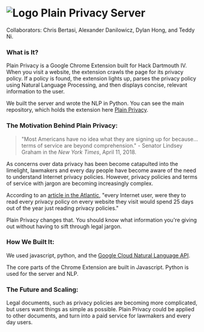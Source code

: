# ![Logo](images/logo.jpg) Plain Privacy Server

Collaborators: Chris Bertasi, Alexander Danilowicz, Dylan Hong, and Teddy Ni.

### What is It?
Plain Privacy is a Google Chrome Extension built for Hack Dartmouth IV. When you visit a website, the extension crawls the page for its privacy policy. If a policy is found, the extension lights up, parses the privacy policy using Natural Language Processing, and then displays concise, relevant information to the user.

We built the server and wrote the NLP in Python. You can see the main repository, which holds the extension here [Plain Privacy](https://github.com/alexdanilowicz/PlainPrivacy).


### The Motivation Behind Plain Privacy:
> "Most Americans have no idea what they are signing up for because... terms of service are beyond comprehension." - Senator Lindsey Graham in the *New York Times*, April 11, 2018.

 As concerns over data privacy has been become catapulted into the limelight, lawmakers and every day people have become aware of the need to understand Internet privacy policies. However, privacy policies and terms of service with jargon are becoming increasingly complex.

 According to an [article in the  Atlantic](https://www.theatlantic.com/technology/archive/2012/03/reading-the-privacy-policies-you-encounter-in-a-year-would-take-76-work-days/253851/), "every Internet user, were they to read every privacy policy on every website they visit would spend 25 days out of the year just reading privacy policies."

 Plain Privacy changes that. You should know what information you're giving out without having to sift through legal jargon.

### How We Built It:

We used javascript, python, and the [Google Cloud Natural Language API](https://cloud.google.com/natural-language/).

The core parts of the Chrome Extension are built in Javascript. Python is used for the server and NLP.

### The Future and Scaling:

Legal documents, such as privacy policies are becoming more complicated, but users want things as simple as possible. Plain Privacy could be applied to other documents, and turn into a paid service for lawmakers and every day users.
